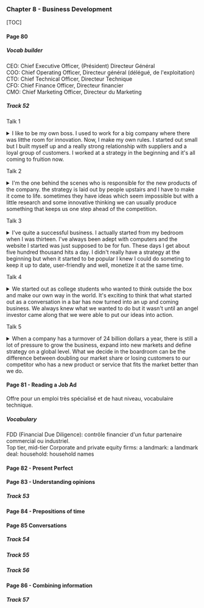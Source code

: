 ### Chapter 8 - Business Development

[TOC]

#### Page 80

##### Vocab builder

CEO: Chief Executive Officer, (Président) Directeur Général  
COO: Chief Operating Officer, Directeur général (délégué, de l'exploitation)  
CTO: Chief Technical Officer, Directeur Technique   
CFO: Chief Finance Officer, Directeur financier   
CMO:  Chief Marketing Officer, Directeur du Marketing

##### Track 52

Talk 1

<details><summary>I like to be my own boss. I used to work for a big company where there  was litthe room for innovation. Now, I make my own rules. I started out small but I built myself up and a really strong relationship with suppliers and a loyal group of customers. I worked at a strategy in the beginning and it's all coming to fruition now.</summary>
  <br/><strong>Picture  B, a horticulturist</strong>
  <i>
  <br/>I used to work : avant (autrefois) je travaillais pour...
  <br/>it's coming to fruition : ça porte ses fruits
  </i>
</details>



Talk 2

<details><summary>I'm the one behind the scenes who is responsible for the new products of the company. the strategy is laid out by people upstairs and I have to make it come to life. sometimes they have ideas which seem impossible but with a little research and some innovative thinking we can usually produce something that keeps us one step ahead of the competition.</summary>
  <br/><strong>Picture A, production</strong>
  <i>
  <br/>behind the scenes: en coulisses
  <br/>to lay out a strategy: élaborer une stratégie
  <br/>the competition : la concurrence
  </i>
  </details>

Talk 3

<details><summary>I've quite a successful business. I actually started from my bedroom when I was thirteen. I've always been adept with computers and the website I started was just supposed to be for fun. These days I get about five hundred thousand hits a day. I didn't really have a strategy at the beginning but when it started to be popular I knew I could do someting to keep it up to date, user-friendly and well, monetize it at the same time.</summary>
  <br/><strong>No picture</strong>
  <i>
  	<br/>a hit (on websites) ; une connexion
  	<br/>user-friendly: convivial
    <br/>to monetize: rentabiliser
  </i>
  </details>

Talk 4

<details><summary>We started out as college students who wanted to think outside the box and make our own way in the world. It's exciting to think that what started out as a conversation in a bar has now turned into an up and coming business. We always knew what we wanted to do but it wasn't until an angel investor came along that we were able to put our ideas into action.</summary>
	<br/><strong>Picture C, a startup company</strong>
	<i>
	<br/>an up and coming business : une entreprise prometteuse
	<br/>an angel investor: un investisseur providentiel (qui investit dans les idées des débutants)
	</i>
	</details>

Talk 5

<details><summary>When a company has a turmover of 24 billion dollars a year, there is still a lot of pressure to grow the business, expand into new markets and define strategy on a global level. What we decide in the boardroom can be the difference between doubling our market share or losing customers to our competitor who has a new product or service that fits the market better than we do.</summary>
	<br/><strong>Picture B, the CEO of a global company</strong>
	<i>
	<br/>the turnover : le chiffre d'affaires
	<br/>global: mondial
	<br/>market share: part de marché
	<br/>to fit : convenir, être adapté à
	</i>
	</details>



#### Page 81 - Reading a Job Ad

Offre pour un emploi très spécialisé et de haut niveau, vocabulaire technique.

##### Vocabulary

FDD (Financial Due Diligence): contrôle financier d'un futur partenaire commercial ou industriel.   
Top tier, mid-tier
Corporate and private equity firms:
a landmark:
a landmark deal:
household:
household names





#### Page 82 - Present Perfect

#### Page 83 - Understanding opinions

##### Track 53

#### Page 84 - Prepositions of time

#### Page 85 Conversations

##### Track 54

##### Track 55

##### Track 56

#### Page 86 - Combining information

##### Track 57







